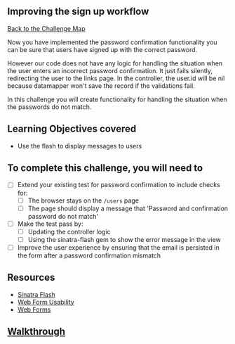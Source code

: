 ## Improving the sign up workflow

[Back to the Challenge Map](00_challenge_map.md)

Now you have implemented the password confirmation functionality you can be sure that users have signed up with the correct password.

However our code does not have any logic for handling the situation when the user enters an incorrect password confirmation. It just fails silently, redirecting the user to the links page. In the controller, the user.id will be nil because datamapper won't save the record if the validations fail.

In this challenge you will create functionality for handling the situation when the passwords do not match.

## Learning Objectives covered

* Use the flash to display messages to users

## To complete this challenge, you will need to

- [ ] Extend your existing test for password confirmation to include checks for:
  - [ ] The browser stays on the `/users` page
  - [ ] The page should display a message that 'Password and confirmation password do not match'
- [ ] Make the test pass by:
  - [ ] Updating the controller logic
  - [ ] Using the sinatra-flash gem to show the error message in the view
- [ ] Improve the user experience by ensuring that the email is persisted in the form after
a password confirmation mismatch

## Resources

* [Sinatra Flash](https://github.com/SFEley/sinatra-flash)
* [Web Form Usability](http://www.smashingmagazine.com/2011/11/extensive-guide-web-form-usability/)
* [Web Forms](http://thoughtfulweb.com/thoughts/on/web-forms-a-great-big-user-experience-brick-wall)

## [Walkthrough](walkthroughs/20.md)

